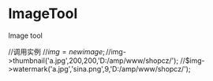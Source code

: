 # ImageTool
Image tool

//调用实例
//$img = new image;
//$img->thumbnail('a.jpg',200,200,'D:/amp/www/shopcz/');
//$img->watermark('a.jpg','sina.png',9,'D:/amp/www/shopcz/');